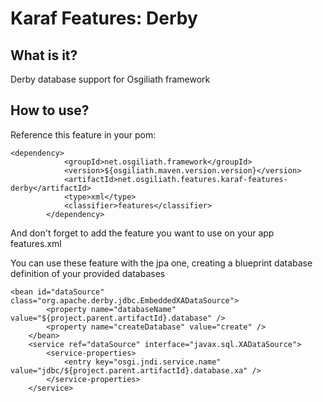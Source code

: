# Karaf Features: Derby


## What is it?

Derby database support for Osgiliath framework

## How to use?

Reference this feature in your pom:
```
<dependency>
			<groupId>net.osgiliath.framework</groupId>
			<version>${osgiliath.maven.version.version}</version>
			<artifactId>net.osgiliath.features.karaf-features-derby</artifactId>
			<type>xml</type>
			<classifier>features</classifier>
		</dependency>
```
And don't forget to add the feature you want to use on your app features.xml

You can use these feature with the jpa one, creating a blueprint database definition of your provided databases

```
<bean id="dataSource" class="org.apache.derby.jdbc.EmbeddedXADataSource">
		<property name="databaseName" value="${project.parent.artifactId}.database" />
		<property name="createDatabase" value="create" />
	</bean>
	<service ref="dataSource" interface="javax.sql.XADataSource">
		<service-properties>
			<entry key="osgi.jndi.service.name" value="jdbc/${project.parent.artifactId}.database.xa" />
		</service-properties>
	</service>
```

